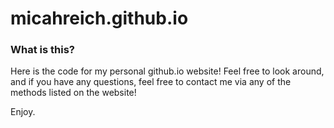 # micahreich.github.io
### What is this?
Here is the code for my personal github.io website! Feel free to look around, and if you have any questions, feel free to contact me via any of the methods listed on the website!

Enjoy.
